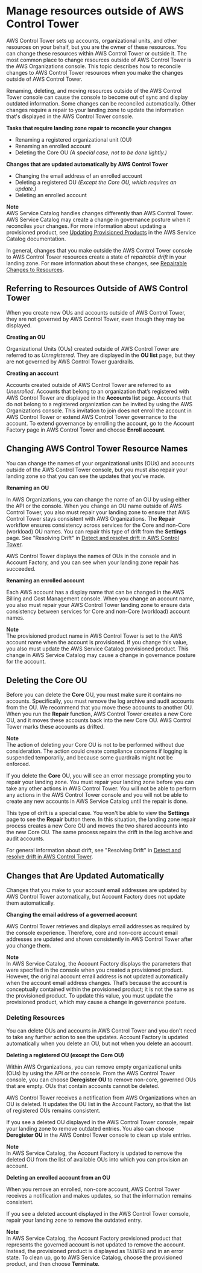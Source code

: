# Manage resources outside of AWS Control Tower<a name="external-resources"></a>

AWS Control Tower sets up accounts, organizational units, and other resources on your behalf, but you are the owner of these resources\. You can change these resources within AWS Control Tower or outside it\. The most common place to change resources outside of AWS Control Tower is the AWS Organizations console\. This topic describes how to reconcile changes to AWS Control Tower resources when you make the changes outside of AWS Control Tower\.

Renaming, deleting, and moving resources outside of the AWS Control Tower console can cause the console to become out of sync and display outdated information\. Some changes can be reconciled automatically\. Other changes require a repair to your landing zone to update the information that's displayed in the AWS Control Tower console\.

****Tasks that require landing zone repair to reconcile your changes****
+ Renaming a registered organizational unit \(OU\)
+ Renaming an enrolled account
+ Deleting the Core OU *\(A special case, not to be done lightly\.\)*

****Changes that are updated automatically by AWS Control Tower****
+ Changing the email address of an enrolled account
+ Deleting a registered OU *\(Except the Core OU, which requires an update\.\)*
+ Deleting an enrolled account

**Note**  
AWS Service Catalog handles changes differently than AWS Control Tower\. AWS Service Catalog may create a change in governance posture when it reconciles your changes\. For more information about updating a provisioned product, see [Updating Provisioned Products](https://docs.aws.amazon.com/servicecatalog/latest/userguide/enduser-update.html) in the AWS Service Catalog documentation\.

In general, changes that you make outside the AWS Control Tower console to AWS Control Tower resources create a state of *repairable drift* in your landing zone\. For more information about these changes, see [Repairable Changes to Resources](drift.md#repairable-changes-to-resources)\.

## Referring to Resources Outside of AWS Control Tower<a name="ungoverned-resources"></a>

When you create new OUs and accounts outside of AWS Control Tower, they are not governed by AWS Control Tower, even though they may be displayed\.

**Creating an OU**

Organizational Units \(OUs\) created outside of AWS Control Tower are referred to as *Unregistered*\. They are displayed in the **OU list** page, but they are not governed by AWS Control Tower guardrails\.

**Creating an account**

Accounts created outside of AWS Control Tower are referred to as *Unenrolled*\. Accounts that belong to an organization that’s registered with AWS Control Tower are displayed in the **Accounts list** page\. Accounts that do not belong to a registered organization can be invited by using the AWS Organizations console\. This invitation to join does not enroll the account in AWS Control Tower or extend AWS Control Tower governance to the account\. To extend governance by enrolling the account, go to the Account Factory page in AWS Control Tower and choose **Enroll account**\.

## Changing AWS Control Tower Resource Names<a name="changing-names"></a>

You can change the names of your organizational units \(OUs\) and accounts outside of the AWS Control Tower console, but you must also repair your landing zone so that you can see the updates that you've made\.

**Renaming an OU**

In AWS Organizations, you can change the name of an OU by using either the API or the console\. When you change an OU name outside of AWS Control Tower, you also must repair your landing zone to ensure that AWS Control Tower stays consistent with AWS Organizations\. The **Repair** workflow ensures consistency across services for the Core and non\-Core \(workload\) OU names\. You can repair this type of drift from the **Settings** page\. See "Resolving Drift" in [Detect and resolve drift in AWS Control Tower](drift.md)\.

AWS Control Tower displays the names of OUs in the console and in Account Factory, and you can see when your landing zone repair has succeeded\.

**Renaming an enrolled account**

Each AWS account has a display name that can be changed in the AWS Billing and Cost Management console\. When you change an account name, you also must repair your AWS Control Tower landing zone to ensure data consistency between services for Core and non\-Core \(workload\) account names\.

**Note**  
The provisioned product name in AWS Control Tower is set to the AWS account name when the account is provisioned\. If you change this value, you also must update the AWS Service Catalog provisioned product\. This change in AWS Service Catalog may cause a change in governance posture for the account\. 

## Deleting the Core OU<a name="delete-core-ou"></a>

Before you can delete the **Core** OU, you must make sure it contains no accounts\. Specifically, you must remove the log archive and audit accounts from the OU\. We recommend that you move these accounts to another OU\. When you run the **Repair** function, AWS Control Tower creates a new Core OU, and it moves these accounts back into the new Core OU\. AWS Control Tower marks these accounts as drifted\.

**Note**  
The action of deleting your Core OU is not to be performed without due consideration\. The action could create compliance concerns if logging is suspended temporarily, and because some guardrails might not be enforced\.

If you delete the **Core** OU, you will see an error message prompting you to repair your landing zone\. You must repair your landing zone before you can take any other actions in AWS Control Tower\. You will not be able to perform any actions in the AWS Control Tower console and you will not be able to create any new accounts in AWS Service Catalog until the repair is done\.

This type of drift is a special case\. You won't be able to view the **Settings** page to see the **Repair** button there\. In this situation, the landing zone repair process creates a new Core OU and moves the two shared accounts into the new Core OU\. The same process repairs the drift in the log archive and audit accounts\.

 For general information about drift, see "Resolving Drift" in [Detect and resolve drift in AWS Control Tower](drift.md)\.

## Changes that Are Updated Automatically<a name="updated-automatically"></a>

Changes that you make to your account email addresses are updated by AWS Control Tower automatically, but Account Factory does not update them automatically\.

**Changing the email address of a governed account**

AWS Control Tower retrieves and displays email addresses as required by the console experience\. Therefore, core and non\-core account email addresses are updated and shown consistently in AWS Control Tower after you change them\.

**Note**  
In AWS Service Catalog, the Account Factory displays the parameters that were specified in the console when you created a provisioned product\. However, the original account email address is not updated automatically when the account email address changes\. That’s because the account is conceptually contained within the provisioned product; it is not the same as the provisioned product\. To update this value, you must update the provisioned product, which may cause a change in governance posture\.

### Deleting Resources<a name="deleting-resources"></a>

You can delete OUs and accounts in AWS Control Tower and you don't need to take any further action to see the updates\. Account Factory is updated automatically when you delete an OU, but not when you delete an account\.

**Deleting a registered OU \(except the Core OU\)**

Within AWS Organizations, you can remove empty organizational units \(OUs\) by using the API or the console\. From the AWS Control Tower console, you can choose **Deregister OU** to remove non\-core, governed OUs that are empty\. OUs that contain accounts cannot be deleted\.

AWS Control Tower receives a notification from AWS Organizations when an OU is deleted\. It updates the OU list in the Account Factory, so that the list of registered OUs remains consistent\.

If you see a deleted OU displayed in the AWS Control Tower console, repair your landing zone to remove outdated entries\. You also can choose **Deregister OU** in the AWS Control Tower console to clean up stale entries\.

**Note**  
In AWS Service Catalog, the Account Factory is updated to remove the deleted OU from the list of available OUs into which you can provision an account\.

**Deleting an enrolled account from an OU**

When you remove an enrolled, non\-core account, AWS Control Tower receives a notification and makes updates, so that the information remains consistent\.

If you see a deleted account displayed in the AWS Control Tower console, repair your landing zone to remove the outdated entry\.

**Note**  
In AWS Service Catalog, the Account Factory provisioned product that represents the governed account is not updated to remove the account\. Instead, the provisioned product is displayed as `TAINTED` and in an error state\. To clean up, go to AWS Service Catalog, choose the provisioned product, and then choose **Terminate**\.